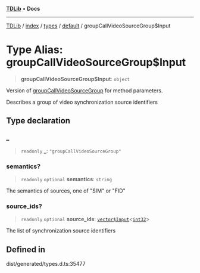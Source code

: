 [**TDLib**](../../../../../../README.md) • **Docs**

***

[TDLib](../../../../../../modules.md) / [index](../../../../../README.md) / [types](../../../README.md) / [default](../README.md) / groupCallVideoSourceGroup$Input

# Type Alias: groupCallVideoSourceGroup$Input

> **groupCallVideoSourceGroup$Input**: `object`

Version of [groupCallVideoSourceGroup](groupCallVideoSourceGroup-1.md) for method parameters.

Describes a group of video synchronization source identifiers

## Type declaration

### \_

> `readonly` **\_**: `"groupCallVideoSourceGroup"`

### semantics?

> `readonly` `optional` **semantics**: `string`

The semantics of sources, one of "SIM" or "FID"

### source\_ids?

> `readonly` `optional` **source\_ids**: [`vector$Input`](vector$Input.md)\<[`int32`](int32-1.md)\>

The list of synchronization source identifiers

## Defined in

dist/generated/types.d.ts:35477
